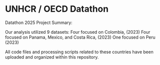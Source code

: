 # UNHCR / OECD Datathon

Datathon 2025 Project Summary:

Our analysis utilized 9 datasets: 
Four focused on Colombia, (2023)
Four focused on Panama, Mexico, and Costa Rica, (2023)
One focused on Peru (2023)

All code files and processing scripts related to these countries have been uploaded and organized within this repository.
